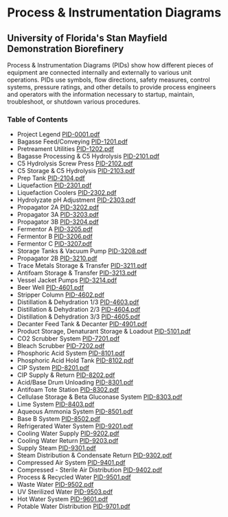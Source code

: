 # Process & Instrumentation Diagrams
## University of Florida's Stan Mayfield Demonstration Biorefinery

Process & Instrumentation Diagrams (PIDs) show how different pieces of equipment are connected internally and externally to various unit operations. PIDs use symbols, flow directions, safety measures, control systems, pressure ratings, and other details to provide process engineers and operators with the information necessary to startup, maintain, troubleshoot, or shutdown various procedures.  

### Table of Contents

* Project Legend [PID-0001.pdf](PID/PID-0001.pdf)
* Bagasse Feed/Conveying [PID-1201.pdf](PID/PID-1201.pdf)
* Pretreament Utilities [PID-1202.pdf](PID/PID-1202.pdf)
* Bagasse Processing & C5 Hydrolysis [PID-2101.pdf](PID/PID-2101.pdf)
* C5 Hydrolysis Screw Press [PID-2102.pdf](PID/PID-2102.pdf)
* C5 Storage & C5 Hydrolysis [PID-2103.pdf](PID/PID-2103.pdf)
* Prep Tank [PID-2104.pdf](PID/PID-2104.pdf)
* Liquefaction [PID-2301.pdf](PID/PID-2301.pdf)
* Liquefaction Coolers [PID-2302.pdf](PID/PID-2302.pdf)
* Hydrolyzate pH Adjustment [PID-2303.pdf](PID/PID-2303.pdf)
* Propagator 2A [PID-3202.pdf](PID/PID-3202.pdf)
* Propagator 3A [PID-3203.pdf](PID/PID-3203.pdf)
* Propagator 3B [PID-3204.pdf](PID/PID-3204.pdf)
* Fermentor A [PID-3205.pdf](PID/PID-3205.pdf)
* Fermentor B [PID-3206.pdf](PID/PID-3206.pdf)
* Fermentor C [PID-3207.pdf](PID/PID-3207.pdf)
* Storage Tanks & Vacuum Pump [PID-3208.pdf](PID/PID-3208.pdf)
* Propagator 2B [PID-3210.pdf](PID/PID-3210.pdf)
* Trace Metals Storage & Transfer [PID-3211.pdf](PID/PID-3211.pdf)
* Antifoam Storage & Transfer [PID-3213.pdf](PID/PID-3213.pdf)
* Vessel Jacket Pumps [PID-3214.pdf](PID/PID-3214.pdf)
* Beer Well [PID-4601.pdf](PID/PID-4601.pdf)
* Stripper Column [PID-4602.pdf](PID/PID-4602.pdf)
* Distillation & Dehydration 1/3 [PID-4603.pdf](PID/PID-4603.pdf)
* Distillation & Dehydration 2/3 [PID-4604.pdf](PID/PID-4604.pdf)
* Distillation & Dehydration 3/3 [PID-4605.pdf](PID/PID-4605.pdf)
* Decanter Feed Tank & Decanter [PID-4901.pdf](PID/PID-4901.pdf)
* Product Storage, Denaturant Storage & Loadout [PID-5101.pdf](PID/PID-5101.pdf)
* CO2 Scrubber System [PID-7201.pdf](PID/PID-7201.pdf)
* Bleach Scrubber [PID-7202.pdf](PID/PID-7202.pdf)
* Phosphoric Acid System [PID-8101.pdf](PID/PID-8101.pdf)
* Phosphoric Acid Hold Tank [PID-8102.pdf](PID/PID-8102.pdf)
* CIP System [PID-8201.pdf](PID/PID-8201.pdf)
* CIP Supply & Return [PID-8202.pdf](PID/PID-8202.pdf)
* Acid/Base Drum Unloading [PID-8301.pdf](PID/PID-8301.pdf)
* Antifoam Tote Station [PID-8302.pdf](PID/PID-8302.pdf)
* Cellulase Storage & Beta Gluconase System [PID-8303.pdf](PID/PID-8303.pdf)
* Lime System [PID-8403.pdf](PID/PID-8403.pdf)
* Aqueous Ammonia System [PID-8501.pdf](PID/PID-8501.pdf)
* Base B System [PID-8502.pdf](PID/PID-8502.pdf)
* Refrigerated Water System [PID-9201.pdf](PID/PID-9201.pdf)
* Cooling Water Supply [PID-9202.pdf](PID/PID-9202.pdf)
* Cooling Water Return [PID-9203.pdf](PID/PID-9203.pdf)
* Supply Steam [PID-9301.pdf](PID/PID-9301.pdf)
* Steam Distribution & Condensate Return [PID-9302.pdf](PID/PID-9302.pdf)
* Compressed Air System [PID-9401.pdf](PID/PID-9401.pdf)
* Compressed - Sterile Air Distribution [PID-9402.pdf](PID/PID-9402.pdf)
* Process & Recycled Water [PID-9501.pdf](PID/PID-9501.pdf)
* Waste Water [PID-9502.pdf](PID/PID-9502.pdf)
* UV Sterilized Water [PID-9503.pdf](PID/PID-9503.pdf)
* Hot Water System [PID-9601.pdf](PID/PID-9601.pdf)
* Potable Water Distribution [PID-9701.pdf](PID/PID-9701.pdf)
